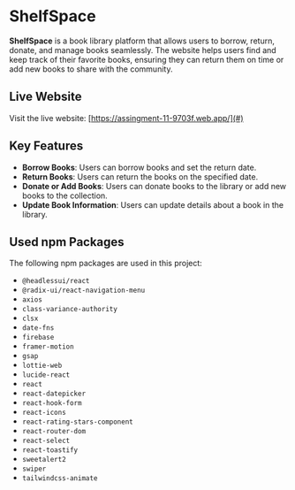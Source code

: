 # ShelfSpace

**ShelfSpace** is a book library platform that allows users to borrow, return, donate, and manage books seamlessly. The website helps users find and keep track of their favorite books, ensuring they can return them on time or add new books to share with the community.

## Live Website

Visit the live website: [https://assingment-11-9703f.web.app/](#)

## Key Features

- **Borrow Books**: Users can borrow books and set the return date.
- **Return Books**: Users can return the books on the specified date.
- **Donate or Add Books**: Users can donate books to the library or add new books to the collection.
- **Update Book Information**: Users can update details about a book in the library.


## Used npm Packages

The following npm packages are used in this project:

- `@headlessui/react`
- `@radix-ui/react-navigation-menu`
- `axios`
- `class-variance-authority`
- `clsx`
- `date-fns`
- `firebase`
- `framer-motion`
- `gsap`
- `lottie-web`
- `lucide-react`
- `react`
- `react-datepicker`
- `react-hook-form`
- `react-icons`
- `react-rating-stars-component`
- `react-router-dom`
- `react-select`
- `react-toastify`
- `sweetalert2`
- `swiper`
- `tailwindcss-animate`

